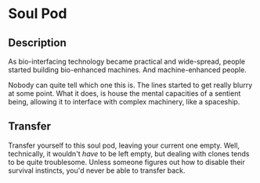 # Soul Pod

## Description

As bio-interfacing technology became practical and wide-spread, people started building bio-enhanced machines. And machine-enhanced people.

Nobody can quite tell which one this is. The lines started to get really blurry at some point. What it does, is house the mental capacities of a sentient being, allowing it to interface with complex machinery, like a spaceship.

## Transfer

Transfer yourself to this soul pod, leaving your current one empty. Well, technically, it wouldn't *have* to be left empty, but dealing with clones tends to be quite troublesome. Unless someone figures out how to disable their survival instincts, you'd never be able to transfer back.

